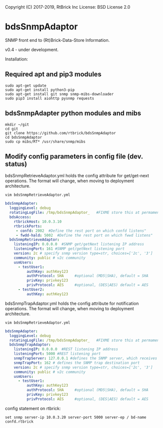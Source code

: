 Copyright (C) 2017-2019, RtBrick Inc
License: BSD License 2.0

# bdsSnmpAdaptor

SNMP front end to (Rt)Brick-Data-Store Information.

v0.4 - under development.

Installation:

## Required apt and pip3 modules
```shell
sudo apt-get update
sudo apt-get install python3-pip
sudo apt-get install git snmp snmp-mibs-downloader
sudo pip3 install aiohttp pysnmp requests
```

## bdsSnmpAdapter python modules and mibs
```shell
mkdir ~/git
cd git
git clone https://github.com/rtbrick/bdsSnmpAdaptor
cd bdsSnmpAdaptor
sudo cp mibs/RT* /usr/share/snmp/mibs
```

## Modify config parameters in config file (dev. status)

bdsSnmpRetrieveAdaptor.yml holds the config attribute for get/get-next
operations. The format will change, when moving to deployment architecture.

```shell
vim bdsSnmpRetrieveAdaptor.yml
```
```yaml
bdsSnmpAdapter:
  loggingLevel: debug
  rotatingLogFile: /tmp/bdsSnmpAdaptor_   #FIXME store this at permament location
  bdsAccess:
    rtbrickHost: 10.0.3.10
    rtbrickPorts:
     - confd: 2002  #Define the rest port on which confd listens"
     - fwdd-hald: 5002  #Define the rest port on which fwwd listens"
  bdsSnmpRetrieveAdaptor:
    listeningIP: 0.0.0.0  #SNMP get/getNext listening IP address
    listeningPort: 161 #SNMP get/getNext listening port
    version: 2c # specify snmp version type=str, choices=['2c', '3']
    community: public # v2c community
    usmUsers:
      - testUser1:
          authKey: authKey123
          authProtocol: SHA     #optional (MD5|SHA), default = SHA
          privKey: privkey123
          privProtocol: AES     #optional, (DES|AES) default = AES
      - testUser2:
          authKey: authKey123
```

bdsSnmpTrapAdaptor.yml holds the config attribute for notification
operations. The format will change, when moving to deployment architecture.

```shell
vim bdsSnmpRetrieveAdaptor.yml
```
```yaml
bdsSnmpAdapter:
  loggingLevel: debug
  rotatingLogFile: /tmp/bdsSnmpAdapter_   #FIXME store this at permament location
  bdsSnmpTrapAdaptor:
    listeningIP: 0.0.0.0  #REST listening IP address
    listeningPort: 5000 #REST listening port
    snmpTrapServer: 127.0.0.1 #defines the SNMP server, which receives the traps
    snmpTrapPort: 162 # defines the SNMP trap destination port
    version: 2c # specify snmp version type=str, choices=['2c', '3']
    community: public # v2c community
    usmUsers:
      - testUser1:
          authKey: authKey123
          authProtocol: SHA     #optional (MD5|SHA), default = SHA
          privKey: privkey123
          privProtocol: AES     #optional, (DES|AES) default = AES
```
config statement on rtbrick:
```shell
set snmp server-ip 10.0.3.20 server-port 5000 server-ep / bd-name confd.rtbrick
```
